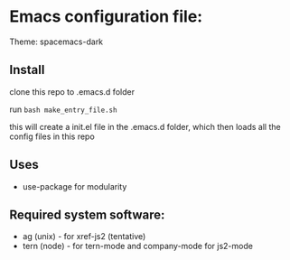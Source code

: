 # Emacs configuration file:

Theme: spacemacs-dark

## Install

clone this repo to .emacs.d folder

run `bash make_entry_file.sh`


this will create a init.el file in the .emacs.d folder, which then loads all the config files in this repo

## Uses
- use-package for modularity

## Required system software:

- ag (unix) - for xref-js2 (tentative)
- tern (node) - for tern-mode and company-mode for js2-mode
